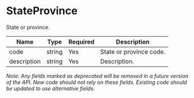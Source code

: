 # StateProvince

State or province.

| Name | Type | Required | Description |
| - | - | - | - |
| code | string | Yes | State or province code. |
| description | string | Yes | Description. |

*Note: Any fields marked as deprecated will be removed in a future version of the API. New code should not rely on these fields. Existing code should be updated to use alternative fields.*
